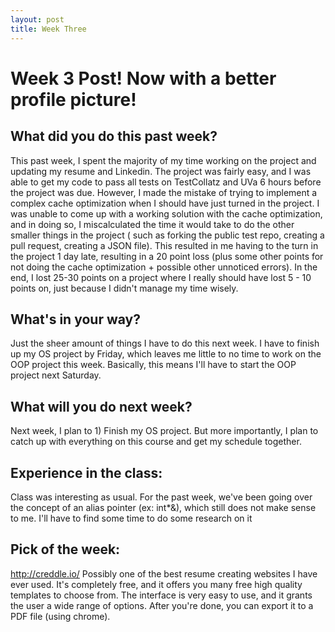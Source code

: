 ```yaml
---
layout: post
title: Week Three
---
```


<h1> Week 3 Post! Now with a better profile picture! </h1>

<h2>What did you do this past week? </h2>
This past week, I spent the majority of my time working on the project and updating my resume and Linkedin. The project was fairly easy, and I was able to get my code to pass all tests on TestCollatz and UVa 6 hours before the project was due. However, I made the mistake of trying to implement a complex cache optimization when I should have just turned in the project. I was unable to come up with a working solution with the cache optimization, and in doing so, I miscalculated the time it would take to do the other smaller things in the project ( such as forking the public test repo, creating a pull request, creating a JSON file). This resulted in me having to the turn in the project 1 day late, resulting in a 20 point loss (plus some other points for not doing the cache optimization + possible other unnoticed errors). In the end, I lost 25-30 points on a project where I really should have lost 5 - 10 points on, just because I didn't manage my time wisely.
<h2>What's in your way?</h2>
Just the sheer amount of things I have to do this next week. I have to finish up my OS project by Friday, which leaves me little to no time to work on the OOP project this week. Basically, this means I'll have to start the OOP project next Saturday.
<h2>What will you do next week?</h2>
Next week, I plan to 1) Finish my OS project. But more importantly, I plan to catch up with everything on this course and get my schedule together.   
<h2>Experience in the class:</h2>
Class was interesting as usual. For the past week, we've been going over the concept of an alias pointer (ex: int*&), which still does not make sense to me. I'll have to find some time to do some research on it
<h2>Pick of the week:</h2>
<a href = "http://creddle.io/">http://creddle.io/</a>
Possibly one of the best resume creating websites I have ever used. It's completely free, and it offers you many free high quality templates to choose from. The interface is very easy to use, and it grants the user a wide range of options. After you're done, you can export it to a PDF file (using chrome).
